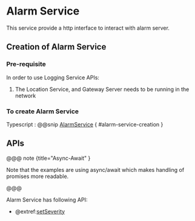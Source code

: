 # Alarm Service

This service provide a http interface to interact with alarm server.

## Creation of Alarm Service

### Pre-requisite

In order to use Logging Service APIs:

1. The Location Service, and Gateway Server needs to be running in the network

### To create Alarm Service

Typescript
:   @@snip [AlarmService](../../../../../example/src/documentation/alarm/AlarmServiceExamples.ts) { #alarm-service-creation }

## APIs

@@@ note {title="Async-Await" }

Note that the examples are using async/await which makes handling of promises more readable.

@@@

Alarm Service has following API:

- @extref:[setSeverity](ts-docs:interfaces/clients.alarmservice.html#setseverity)
